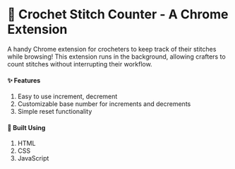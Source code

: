 # 🧶 Crochet Stitch Counter - A Chrome Extension
A handy Chrome extension for crocheters to keep track of their stitches while browsing! This extension runs in the background, allowing crafters to count stitches without interrupting their workflow.
#### ✨ Features
1. Easy to use increment, decrement
2. Customizable base number for increments and decrements
3. Simple reset functionality
#### 👾 Built Using
1. HTML
2. CSS
3. JavaScript
